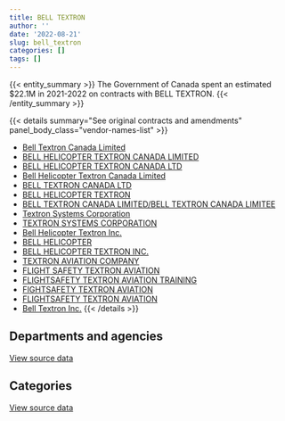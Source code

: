 ```yaml
---
title: BELL TEXTRON
author: ''
date: '2022-08-21'
slug: bell_textron
categories: []
tags: []
---
```


<script src="/rmarkdown-libs/htmlwidgets/htmlwidgets.js"></script>
<link href="/rmarkdown-libs/datatables-css/datatables-crosstalk.css" rel="stylesheet" />
<script src="/rmarkdown-libs/datatables-binding/datatables.js"></script>
<script src="/rmarkdown-libs/jquery/jquery-3.6.0.min.js"></script>
<link href="/rmarkdown-libs/dt-core-bootstrap/css/dataTables.bootstrap.min.css" rel="stylesheet" />
<link href="/rmarkdown-libs/dt-core-bootstrap/css/dataTables.bootstrap.extra.css" rel="stylesheet" />
<script src="/rmarkdown-libs/dt-core-bootstrap/js/jquery.dataTables.min.js"></script>
<script src="/rmarkdown-libs/dt-core-bootstrap/js/dataTables.bootstrap.min.js"></script>
<link href="/rmarkdown-libs/crosstalk/css/crosstalk.min.css" rel="stylesheet" />
<script src="/rmarkdown-libs/crosstalk/js/crosstalk.min.js"></script>
<script src="/rmarkdown-libs/htmlwidgets/htmlwidgets.js"></script>
<link href="/rmarkdown-libs/datatables-css/datatables-crosstalk.css" rel="stylesheet" />
<script src="/rmarkdown-libs/datatables-binding/datatables.js"></script>
<script src="/rmarkdown-libs/jquery/jquery-3.6.0.min.js"></script>
<link href="/rmarkdown-libs/dt-core-bootstrap/css/dataTables.bootstrap.min.css" rel="stylesheet" />
<link href="/rmarkdown-libs/dt-core-bootstrap/css/dataTables.bootstrap.extra.css" rel="stylesheet" />
<script src="/rmarkdown-libs/dt-core-bootstrap/js/jquery.dataTables.min.js"></script>
<script src="/rmarkdown-libs/dt-core-bootstrap/js/dataTables.bootstrap.min.js"></script>
<link href="/rmarkdown-libs/crosstalk/css/crosstalk.min.css" rel="stylesheet" />
<script src="/rmarkdown-libs/crosstalk/js/crosstalk.min.js"></script>

{{< entity_summary >}}
The Government of Canada spent an estimated \$22.1M in 2021-2022 on contracts with BELL TEXTRON.
{{< /entity_summary >}}

{{< details summary="See original contracts and amendments" panel_body_class="vendor-names-list" >}}
- [Bell Textron Canada Limited](https://search.open.canada.ca/en/ct/?sort=contract_value_f%20desc&page=1&search_text=%22Bell%20Textron%20Canada%20Limited%22)
- [BELL HELICOPTER TEXTRON CANADA LIMITED](https://search.open.canada.ca/en/ct/?sort=contract_value_f%20desc&page=1&search_text=%22BELL%20HELICOPTER%20TEXTRON%20CANADA%20LIMITED%22)
- [BELL HELICOPTER TEXTRON CANADA LTD](https://search.open.canada.ca/en/ct/?sort=contract_value_f%20desc&page=1&search_text=%22BELL%20HELICOPTER%20TEXTRON%20CANADA%20LTD%22)
- [Bell Helicopter Textron Canada Limited](https://search.open.canada.ca/en/ct/?sort=contract_value_f%20desc&page=1&search_text=%22Bell%20Helicopter%20Textron%20Canada%20Limited%22)
- [BELL TEXTRON CANADA LTD](https://search.open.canada.ca/en/ct/?sort=contract_value_f%20desc&page=1&search_text=%22BELL%20TEXTRON%20CANADA%20LTD%22)
- [BELL HELICOPTER TEXTRON](https://search.open.canada.ca/en/ct/?sort=contract_value_f%20desc&page=1&search_text=%22BELL%20HELICOPTER%20TEXTRON%22)
- [BELL TEXTRON CANADA LIMITED/BELL TEXTRON CANADA LIMITEE](https://search.open.canada.ca/en/ct/?sort=contract_value_f%20desc&page=1&search_text=%22BELL%20TEXTRON%20CANADA%20LIMITED%2fBELL%20TEXTRON%20CANADA%20LIMITEE%22)
- [Textron Systems Corporation](https://search.open.canada.ca/en/ct/?sort=contract_value_f%20desc&page=1&search_text=%22Textron%20Systems%20Corporation%22)
- [TEXTRON SYSTEMS CORPORATION](https://search.open.canada.ca/en/ct/?sort=contract_value_f%20desc&page=1&search_text=%22TEXTRON%20SYSTEMS%20CORPORATION%22)
- [Bell Helicopter Textron Inc.](https://search.open.canada.ca/en/ct/?sort=contract_value_f%20desc&page=1&search_text=%22Bell%20Helicopter%20Textron%20Inc.%22)
- [BELL HELICOPTER](https://search.open.canada.ca/en/ct/?sort=contract_value_f%20desc&page=1&search_text=%22BELL%20HELICOPTER%22)
- [BELL HELICOPTER TEXTRON INC.](https://search.open.canada.ca/en/ct/?sort=contract_value_f%20desc&page=1&search_text=%22BELL%20HELICOPTER%20TEXTRON%20INC.%22)
- [TEXTRON AVIATION COMPANY](https://search.open.canada.ca/en/ct/?sort=contract_value_f%20desc&page=1&search_text=%22TEXTRON%20AVIATION%20COMPANY%22)
- [FLIGHT SAFETY TEXTRON AVIATION](https://search.open.canada.ca/en/ct/?sort=contract_value_f%20desc&page=1&search_text=%22FLIGHT%20SAFETY%20TEXTRON%20AVIATION%22)
- [FLIGHTSAFETY TEXTRON AVIATION TRAINING](https://search.open.canada.ca/en/ct/?sort=contract_value_f%20desc&page=1&search_text=%22FLIGHTSAFETY%20TEXTRON%20AVIATION%20TRAINING%22)
- [FIGHTSAFETY TEXTRON AVIATION](https://search.open.canada.ca/en/ct/?sort=contract_value_f%20desc&page=1&search_text=%22FIGHTSAFETY%20TEXTRON%20AVIATION%22)
- [FLIGHTSAFETY TEXTRON AVIATION](https://search.open.canada.ca/en/ct/?sort=contract_value_f%20desc&page=1&search_text=%22FLIGHTSAFETY%20TEXTRON%20AVIATION%22)
- [Bell Textron Inc.](https://search.open.canada.ca/en/ct/?sort=contract_value_f%20desc&page=1&search_text=%22Bell%20Textron%20Inc.%22)
{{< /details >}}

## Departments and agencies

<div id="htmlwidget-1" style="width:100%;height:auto;" class="datatables html-widget"></div>
<script type="application/json" data-for="htmlwidget-1">{"x":{"style":"bootstrap","filter":"none","vertical":false,"data":[["<a href=\"/departments/dfo-mpo/\">Fisheries and Oceans Canada<\/a>","<a href=\"/departments/dnd-mdn/\">National Defence<\/a>","<a href=\"/departments/nrc-cnrc/\">National Research Council Canada<\/a>","<a href=\"/departments/tc/\">Transport Canada<\/a>"],[null,4427,59427.94,785962.07],[null,65333.83,48672.5,2874931.12],[6498953.79,null,null,1736578.14],[18605916.19,33674,null,3432943.95]],"container":"<table class=\"table table-striped table-hover row-border order-column display\">\n  <thead>\n    <tr>\n      <th>Department<\/th>\n      <th>2018-2019<\/th>\n      <th>2019-2020<\/th>\n      <th>2020-2021<\/th>\n      <th>2021-2022<\/th>\n    <\/tr>\n  <\/thead>\n<\/table>","options":{"order":[[4,"desc"]],"pageLength":10,"autoWidth":true,"columnDefs":[{"targets":1,"render":"function(data, type, row, meta) {\n    return type !== 'display' ? data : DTWidget.formatCurrency(data, \"$\", 2, 3, \",\", \".\", true, null);\n  }"},{"targets":2,"render":"function(data, type, row, meta) {\n    return type !== 'display' ? data : DTWidget.formatCurrency(data, \"$\", 2, 3, \",\", \".\", true, null);\n  }"},{"targets":3,"render":"function(data, type, row, meta) {\n    return type !== 'display' ? data : DTWidget.formatCurrency(data, \"$\", 2, 3, \",\", \".\", true, null);\n  }"},{"targets":4,"render":"function(data, type, row, meta) {\n    return type !== 'display' ? data : DTWidget.formatCurrency(data, \"$\", 2, 3, \",\", \".\", true, null);\n  }"},{"width":"16%","targets":[1,2,3,4]},{"className":"dt-right","targets":[1,2,3,4]}],"orderClasses":false}},"evals":["options.columnDefs.0.render","options.columnDefs.1.render","options.columnDefs.2.render","options.columnDefs.3.render"],"jsHooks":[]}</script>
<p class="text-right">
<a href="https://github.com/GoC-Spending/contracts-data/tree/main/data/out/vendors/bell_textron/summary_by_fiscal_year_by_department.csv" class="source-data-link btn btn-link">View source data</a>
</p>

## Categories

<div id="htmlwidget-2" style="width:100%;height:auto;" class="datatables html-widget"></div>
<script type="application/json" data-for="htmlwidget-2">{"x":{"style":"bootstrap","filter":"none","vertical":false,"data":[["<a href=\"/categories/1_facilities_and_construction/\">Facilities and construction<\/a>","<a href=\"/categories/11_defence/\">Defence<\/a>","<a href=\"/categories/2_professional_services/\">Professional services<\/a>","<a href=\"/categories/5_transportation_and_logistics/\">Transportation and logistics<\/a>","<a href=\"/categories/6_industrial_products_and_services/\">Industrial products and services<\/a>","<a href=\"/categories/9_human_capital/\">Human capital<\/a>"],[null,0,15178.23,830211.78,null,4427],[34392.8,0,null,2877406.1,11804.72,65333.83],[null,null,null,8235531.94,null,null],[null,null,null,22038860.14,null,33674]],"container":"<table class=\"table table-striped table-hover row-border order-column display\">\n  <thead>\n    <tr>\n      <th>Category<\/th>\n      <th>2018-2019<\/th>\n      <th>2019-2020<\/th>\n      <th>2020-2021<\/th>\n      <th>2021-2022<\/th>\n    <\/tr>\n  <\/thead>\n<\/table>","options":{"order":[[4,"desc"]],"dom":"t","pageLength":30,"autoWidth":true,"columnDefs":[{"targets":1,"render":"function(data, type, row, meta) {\n    return type !== 'display' ? data : DTWidget.formatCurrency(data, \"$\", 2, 3, \",\", \".\", true, null);\n  }"},{"targets":2,"render":"function(data, type, row, meta) {\n    return type !== 'display' ? data : DTWidget.formatCurrency(data, \"$\", 2, 3, \",\", \".\", true, null);\n  }"},{"targets":3,"render":"function(data, type, row, meta) {\n    return type !== 'display' ? data : DTWidget.formatCurrency(data, \"$\", 2, 3, \",\", \".\", true, null);\n  }"},{"targets":4,"render":"function(data, type, row, meta) {\n    return type !== 'display' ? data : DTWidget.formatCurrency(data, \"$\", 2, 3, \",\", \".\", true, null);\n  }"},{"width":"16%","targets":[1,2,3,4]},{"className":"dt-right","targets":[1,2,3,4]}],"orderClasses":false,"lengthMenu":[10,25,30,50,100]}},"evals":["options.columnDefs.0.render","options.columnDefs.1.render","options.columnDefs.2.render","options.columnDefs.3.render"],"jsHooks":[]}</script>
<p class="text-right">
<a href="https://github.com/GoC-Spending/contracts-data/tree/main/data/out/vendors/bell_textron/summary_by_fiscal_year_by_category.csv" class="source-data-link btn btn-link">View source data</a>
</p>
